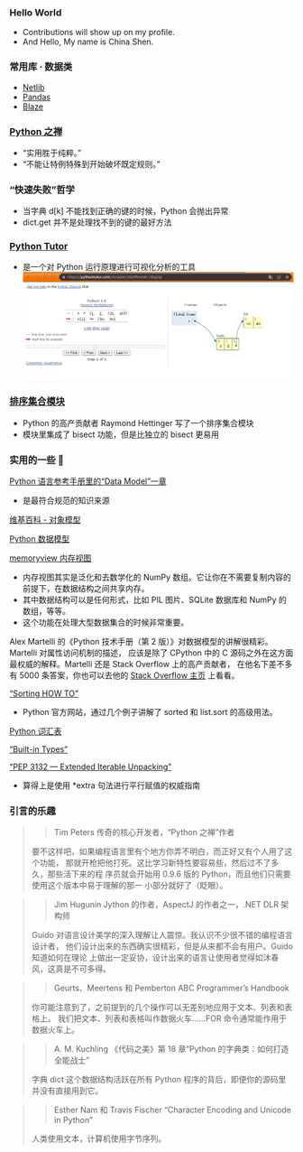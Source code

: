 ### Hello World
* Contributions will show up on my profile.
* And Hello, My name is China Shen.


### 常用库 · 数据类
* [Netlib](http://www.netlib.org)
* [Pandas](http://pandas.pydata.org)
* [Blaze](http://blaze.pydata.org)


### [Python 之禅](https://www.python.org/doc/humor/#the-zen-of-python)
* “实用胜于纯粹。”
* “不能让特例特殊到开始破坏既定规则。”

### “快速失败”哲学
* 当字典 d[k] 不能找到正确的键的时候，Python 会抛出异常
* dict.get 并不是处理找不到的键的最好方法

### [Python Tutor](https://pythontutor.com/)
* 是一个对 Python 运行原理进行可视化分析的工具
![Python Tutor](https://github.com/learnore/helloshen/blob/main/fluent_python_2017/image/python_tutor.png "Python Tutor")

### [排序集合模块](https://code.activestate.com/recipes/577197-sortedcollection/)
* Python 的高产贡献者 Raymond Hettinger 写了一个排序集合模块
* 模块里集成了 bisect 功能，但是比独立的 bisect 更易用


### 实用的一些 🔗
[Python 语言参考手册里的“Data Model”一章](https://docs.python.org/3/reference/datamodel.html)
* 是最符合规范的知识来源

[维基百科 - 对象模型](http://en.wikipedia.org/wiki/Object_model)  

[Python 数据模型](https://docs.python.org/3/reference/datamodel.html)  

[memoryview 内存视图](https://stackoverflow.com/questions/4845418/when-should-a-memoryview-be-used/)
* 内存视图其实是泛化和去数学化的 NumPy 数组。它让你在不需要复制内容的前提下，在数据结构之间共享内存。
* 其中数据结构可以是任何形式，比如 PIL 图片、SQLite 数据库和 NumPy 的数组，等等。
* 这个功能在处理大型数据集合的时候非常重要。


Alex Martelli 的《Python 技术手册（第 2 版）》对数据模型的讲解很精彩。 Martelli 对属性访问机制的描述，
应该是除了 CPython 中的 C 源码之外在这方面最权威的解释。Martelli 还是 Stack Overflow 上的高产贡献者，
在他名下差不多有 5000 条答案，你也可以去他的 [Stack Overflow 主页](http://stackoverflow.com/users/95810/alex-martelli) 上看看。

[“Sorting HOW TO”](https://docs.python.org/3/howto/sorting.html)
* Python 官方网站，通过几个例子讲解了 sorted 和 list.sort 的高级用法。

[Python 词汇表](https://docs.python.org/3/glossary.html#term-hashable)

[“Built-in Types”](https://docs.python.org/3/library/stdtypes.html#mapping-types-dict)

[“PEP 3132 — Extended Iterable Unpacking”](https://www.python.org/dev/peps/pep-3132/)
* 算得上是使用 *extra 句法进行平行赋值的权威指南

### 引言的乐趣
>> Tim Peters
传奇的核心开发者，“Python 之禅”作者
> 
> 要不这样吧，如果编程语言里有个地方你弄不明白，而正好又有个人用了这个功能，
那就开枪把他打死。这比学习新特性要容易些，然后过不了多久，那些活下来的程
序员就会开始用 0.9.6 版的 Python，而且他们只需要使用这个版本中易于理解的那一
小部分就好了（眨眼）。


>> Jim Hugunin
Jython 的作者，AspectJ 的作者之一，.NET DLR 架构师
> 
> Guido 对语言设计美学的深入理解让人震惊。我认识不少很不错的编程语言设计者，
他们设计出来的东西确实很精彩，但是从来都不会有用户。Guido 知道如何在理论
上做出一定妥协，设计出来的语言让使用者觉得如沐春风，这真是不可多得。


>> Geurts、Meertens 和 Pemberton
ABC Programmer’s Handbook
> 
> 你可能注意到了，之前提到的几个操作可以无差别地应用于文本、列表和表格上。
我们把文本、列表和表格叫作数据火车……FOR 命令通常能作用于数据火车上。


>> A. M. Kuchling
《代码之美》第 18 章“Python 的字典类：如何打造全能战士”
> 
> 字典 dict 这个数据结构活跃在所有 Python 程序的背后，即便你的源码里并没有直接用到它。


>> Esther Nam 和 Travis Fischer
“Character Encoding and Unicode in Python”
> 
> 人类使用文本，计算机使用字节序列。

